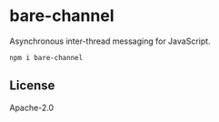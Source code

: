 # bare-channel

Asynchronous inter-thread messaging for JavaScript.

```
npm i bare-channel
```

## License

Apache-2.0
